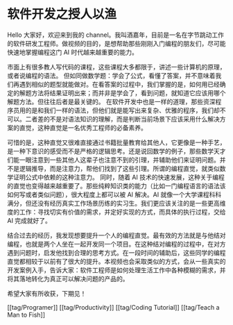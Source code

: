 # 软件开发之授人以渔

Hello 大家好，欢迎来到我的 channel。我叫酒嘉年，目前是一名在字节跳动工作的软件研发工程师。做视频的目的，是想帮助那些刚刚入门编程的朋友们，尽可能快速地掌握编程这门 AI 时代越来越重要的能力。

市面上有很多教人写代码的课程，这些课程大多都限于，讲述一些计算机的原理，或者说编程的语法。
但如同做数学题：学会了公式，看懂了答案，并不意味着我们再遇到相似的题型就能做对。在看答案的过程中，我们掌握的是，如何用已经确定的解题方法将结果证明出来；而并非是学会了，看到问题，就知道它应该用哪个解题方法。但往往后者是最关键的。
在软件开发中也是一样的道理，那些资深程序员用的是和我们一样的语法，但他们就是能写出来复杂、优雅的程序，我们却不可以。二者差的不是对语法知识的理解，而是判断当前场景下应该采用什么解决方案的直觉，这种直觉是一名优秀工程师的必备素养。

可惜的是，这种直觉又很难直接通过书籍批量教育给其他人，它更像是一种手艺，是一种下意识的感受而不是严格的逻辑思考。还是说回数学的例子，那些数学天才们能一眼注意到一些其他人这辈子也注意不到的引理，并辅助他们来证明问题。并不是逻辑推导，而是注意力，帮他们找到了这些引理。所谓的编程直觉，就类似数学证明公式中依赖的这种注意力。
同时，随着 AI 技术的快速发展，这种关于编程的直觉也变得越来越重要了。那些纯粹知识类的能力（比如一门编程语言的语法该如何写或者类似问题），很大程度上都可以被 AI 解决。AI 就像一个大学课程科科满分，但还没有经历真实工作场景历练的实习生。我们更应该关注的是一些更高维度的工作：寻找切实有价值的需求，并定好实现的方式，而具体的执行过程，交给 AI 完成就好了。

结合过去的经历，我发现想要提升一个人的编程直觉。最有效的方法就是与他结对编程，也就是两个人坐在一起开发同一个项目。在这种结对编程的过程中，在对方遇到问题时，启发他找到合理的思考方式。在一段时间的辅助后，这些同学的编程直觉都相较于以前有了很大的提升。本视频也会采取类似的方式，会从一些真实的开发案例入手，告诉大家：软件工程师是如何处理生活工作中各种模糊的需求，并将其落地转化为真正可以解决问题的产品的。

希望大家有所收获，下期见！

[[tag/Programer]] [[tag/Productivity]] [[tag/Coding Tutorial]] [[tag/Teach a Man to Fish]]
